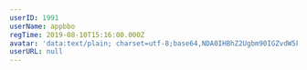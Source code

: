 ```yaml
---
userID: 1991
userName: appbbo
regTime: 2019-08-10T15:16:00.000Z
avatar: 'data:text/plain; charset=utf-8;base64,NDA0IHBhZ2Ugbm90IGZvdW5kCg=='
userURL: null
---
```



